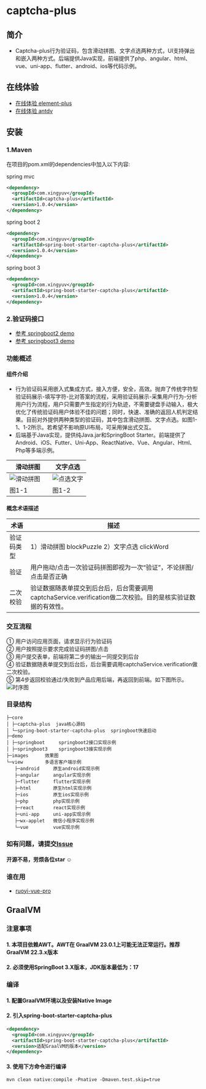 # captcha-plus

## 简介
* Captcha-plus行为验证码，包含滑动拼图、文字点选两种方式，UI支持弹出和嵌入两种方式。后端提供Java实现，前端提供了php、angular、html、vue、uni-app、flutter、android、ios等代码示例。

## 在线体验
- [在线体验 element-plus](http://admin.x-surge.com/)
- [在线体验 antdv](http://vben.x-surge.com/)

## 安装
### 1.Maven
在项目的pom.xml的dependencies中加入以下内容:

spring mvc
``` xml
<dependency>
  <groupId>com.xingyuv</groupId>
  <artifactId>captcha-plus</artifactId>
  <version>1.0.4</version>
</dependency>
```
spring boot 2
``` xml
<dependency>
  <groupId>com.xingyuv</groupId>
  <artifactId>spring-boot-starter-captcha-plus</artifactId>
  <version>1.0.4</version>
</dependency>
```
spring boot 3
``` xml
<dependency>
  <groupId>com.xingyuv</groupId>
  <artifactId>spring-boot-starter-captcha-plus</artifactId>
  <version>1.0.4</version>
</dependency>
```

### 2.验证码接口
- [参考 springboot2 demo](./demo/springboot.java)
- [参考 springboot3 demo](./demo/springboot3.java)

### 功能概述
#### 组件介绍
* 行为验证码采用嵌入式集成方式，接入方便，安全，高效。抛弃了传统字符型验证码展示-填写字符-比对答案的流程，采用验证码展示-采集用户行为-分析用户行为流程，用户只需要产生指定的行为轨迹，不需要键盘手动输入，极大优化了传统验证码用户体验不佳的问题；同时，快速、准确的返回人机判定结果。目前对外提供两种类型的验证码，其中包含滑动拼图、文字点选。如图1-1、1-2所示。若希望不影响原UI布局，可采用弹出式交互。<br>
* 后端基于Java实现，提供纯Java.jar和SpringBoot Starter。前端提供了Android、iOS、Futter、Uni-App、ReactNative、Vue、Angular、Html、Php等多端示例。<br>

| 滑动拼图 | 文字点选 |
| --- | --- |
|![滑动拼图](images/%E6%BB%91%E5%8A%A8%E6%8B%BC%E5%9B%BE.gif "滑动拼图")&emsp;|![点选文字](images/%E7%82%B9%E9%80%89%E6%96%87%E5%AD%97.gif "点选文字")|
| 图1-1 | 图1-2 |

#### 概念术语描述
| 术语  | 描述  |
| ------------ | ------------ |
| 验证码类型 | 1）滑动拼图 blockPuzzle  2）文字点选 clickWord|
| 验证  |  用户拖动/点击一次验证码拼图即视为一次“验证”，不论拼图/点击是否正确 |
| 二次校验  | 验证数据随表单提交到后台后，后台需要调用captchaService.verification做二次校验。目的是核实验证数据的有效性。  |

### 交互流程
①	用户访问应用页面，请求显示行为验证码<br>
②	用户按照提示要求完成验证码拼图/点击<br>
③	用户提交表单，前端将第二步的输出一同提交到后台<br>
④	验证数据随表单提交到后台后，后台需要调用captchaService.verification做二次校验。<br>
⑤	第4步返回校验通过/失败到产品应用后端，再返回到前端。如下图所示。
![时序图](view/vue/static/shixu.png "时序图")

### 目录结构
```
├─core
│ ├─captcha-plus  java核心源码
│ └─spring-boot-starter-captcha-plus  springboot快速启动
├─demo
│ ├─springboot     springboot2接口实现示例
│ ├─springboot3    springboot3接实现示例
├─images      效果图
└─view        多语言客户端示例
   ├─android     原生android实现示例
   ├─angular     angular实现示例
   ├─flutter     flutter实现示例
   ├─html        原生html实现示例
   ├─ios         原生ios实现示例
   ├─php         php实现示例
   ├─react       react实现示例
   ├─uni-app     uni-app实现示例
   ├─wx-applet   微信小程序实现示例
   └─vue         vue实现示例
```

### 如有问题，请提交[Issue](https://github.com/xingyuv/captcha-plus/issues)

#### 开源不易，劳烦各位star ☺

### 谁在用
- [ruoyi-vue-pro](https://gitee.com/zhijiantianya/ruoyi-vue-pro)

## GraalVM
### 注意事项
#### 1. 本项目依赖AWT。AWT在 GraalVM 23.0.1上可能无法正常运行。推荐 GraalVM 22.3.x版本
#### 2. 必须使用SpringBoot 3.X版本，JDK版本最低为：17

### 编译
#### 1. 配置GraalVM环境以及安装Native Image
#### 2. 引入spring-boot-starter-captcha-plus
```xml
<dependency>
  <groupId>com.xingyuv</groupId>
  <artifactId>spring-boot-starter-captcha-plus</artifactId>
  <version>适配GraalVM的版本</version>
</dependency>
```
#### 3. 使用下方命令进行编译
```shell
mvn clean native:compile -Pnative -Dmaven.test.skip=true
```